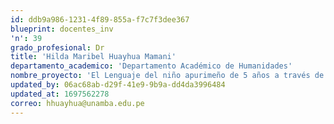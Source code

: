 ```yaml
---
id: ddb9a986-1231-4f89-855a-f7c7f3dee367
blueprint: docentes_inv
'n': 39
grado_profesional: Dr
title: 'Hilda Maribel Huayhua Mamani'
departamento_academico: 'Departamento Académico de Humanidades'
nombre_proyecto: 'El Lenguaje del niño apurimeño de 5 años a través de la prueba de lenguaje oral narrada, Abancay,2018.'
updated_by: 06ac68ab-d29f-41e9-9b9a-dd4da3996484
updated_at: 1697562278
correo: hhuayhua@unamba.edu.pe
---
```

